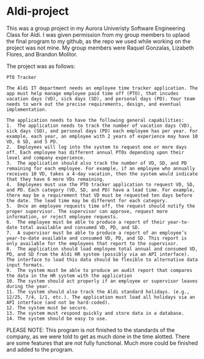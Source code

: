 # Aldi-project
This was a group project in my Aurora Univeristy Software Engineering Class for Aldi. I was given permission from my group members to uplaod the final program to my github, as the repo we used while working on the project was not mine. My group members were Raquel Gonzalas, Lizabeth Flores, and Brandon Molitor.

The project was as follows:

    PTO Tracker

    The Aldi IT department needs an employee time tracker application. The app must help manage employee paid time off (PTO), that incudes vacation days (VD), sick days (SD), and personal days (PD). Your team needs to work out the precise requirements, design, and eventual implementation. 

    The application needs to have the following general capabilities:
    1.	The application needs to track the number of vacation days (VD), sick days (SD), and personal days (PD) each employee has per year. For example, each year, an employee with 2 years of experience may have 10 VD, 6 SD, and 5 PD. 
    2.	Employees will log into the system to request one or more days off. Each employee has different annual PTOs depending upon their level and company experience.
    3.	The application should also track the number of VD, SD, and PD remaining for each employee. For example, if an employee who annually receives 10 VD, takes a 4-day vacation, then the system would indicate that they have 6 more VDs remaining.   
    4.	Employees must use the PTO tracker application to request VD, SD, and PD. Each category (VD, SD, and PD) have a lead time. For example, there may be a requirement that VD must be requested ten days before the date. The lead time may be different for each category. 
    5.	Once an employee requests time off, the request should notify the proper supervisor. The supervisor can approve, request more information, or reject employee requests. 
    6.	The employee must be able to produce a report of their year-to-date total available and consumed VD, PD, and SD. 
    7.	A supervisor must be able to produce a report of an employee’s year-to-date available and consumed VD, PD, and SD. This report is only available for the employees that report to the supervisor. 
    8.	The application should load employee total annual and consumed VD, PD, and SD from the Aldi HR system (possibly via an API interface). The interface to load this data should be flexible to alternative data input formats. 
    9.	The system must be able to produce an audit report that compares the data in the HR system with the application
    10.	The system should act properly if an employee or supervisor leaves during the year. 
    11.	The system should also track the Aldi standard holidays. (e.g., 12/25, 7/4, 1/1, etc.). The application must load all holidays via an API interface (and not be hard-coded).
    12.	The system must be secure.
    13.	The system must respond quickly and store data in a database. 
    14.	The system should be easy to use. 

PLEASE NOTE: This program is not finished to the standards of the company, as we were told to get as much done in the time alotted. There are some features that are not fully functional. Much more could be finished and added to the program.
